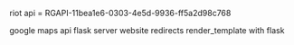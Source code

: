 riot api = RGAPI-11bea1e6-0303-4e5d-9936-ff5a2d98c768

google maps api
flask server
website redirects
render_template with flask